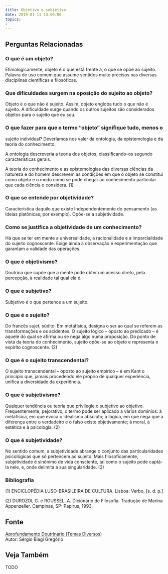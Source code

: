 ```yaml
---
title: Objetivo e subjetivo
date: 2019-01-11 13:00:00
topics: 
- 
---
```




## Perguntas Relacionadas

### O que é um objeto?
Etimologicamente, objeto é o que está frente a, o que se opõe ao
sujeito. Palavra de uso comum que assume sentidos muito precisos nas
diversas disciplinas científicas e filosóficas.

### Que dificuldades surgem na oposição do sujeito ao objeto?
Objeto é o que não é sujeito. Assim, objeto engloba tudo o que não é
sujeito. A dificuldade surge quando os outros sujeitos são considerados
objetos para o sujeito que eu sou.

### O que fazer para que o termo “objeto” signifique tudo, menos o
sujeito individual?
Deveríamos nos valer da ontologia, da epistemologia e da teoria do
conhecimento.

A ontologia descreveria a teoria dos objetos, classificando-os segundo
características gerais.

A teoria do conhecimento e as epistemologias das diversas ciências da
natureza e do homem descrevem as condições em que o objeto se constitui
como objeto e o modo como se pode chegar ao conhecimento particular que
cada ciência o considera. (1)

### O que se entende por objetividade?
Característica daquilo que existe Independentemente do pensamento (as
Ideias platônicas, por exemplo). Opõe-se a subjetividade.

### Como se justifica a objetividade de um conhecimento?
Há que se ter em mente a universalidade, a racionalidade e a
imparcialidade do sujeito cognoscente. Exige ainda a observação e
experimentação que garantam a validade das operações.

### O que é objetivismo?
Doutrina que supõe que a mente pode obter um acesso direto, pela
percepção, à realidade tal qual ela é.

### O que é subjetivo?
Subjetivo é o que pertence a um sujeito.

### O que é o sujeito?
Do francês sujet, súdito. Em metafísica, designa o ser ao qual se
referem as transformações e os acidentes. O sujeito lógico – oposto ao
predicado – é aquele do qual se afirma ou se nega algo numa proposição.
Do ponto de vista da teoria do conhecimento, sujeito opõe-se ao objeto e
representa o espírito cognoscente. (2)

### O que é o sujeito transcendental?
O sujeito transcendental – oposto ao sujeito empírico – é em Kant o
princípio que, jamais procedendo ele próprio de qualquer experiência,
unifica a diversidade da experiência.

### O que é subjetivismo?
Qualquer tendência ou teoria que privilegie o subjetivo ao objetivo.
Frequentemente, pejorativo, o termo pode ser aplicado a vários domínios:
à metafísica, em que evoca o idealismo absoluto; à lógica, em que nega
que a diferença entre o verdadeiro e o falso existe objetivamente; à
moral, à estética e à psicologia. (2)

### O que é subjetividade?
No sentido comum, a subjetividade abrange o conjunto das
particularidades psicológicas que só pertencem ao sujeito. Mais
filosoficamente, subjetividade é sinônimo de vida consciente, tal como o
sujeito pode captá-la nele, e, onde delimita a sua singularidade. (2)


### Bibliografia
(1) ENCICLOPÉDIA LUSO-BRASILEIRA DE CULTURA. Lisboa: Verbo, \[s. d. p.\]

(2) DUROZOI, G. e ROUSSEL, A. Dicionário de Filosofia. Tradução de
Marina Appenzeller. Campinas, SP: Papirus, 1993.

## Fonte
[Aprofundamento Doutrinário (Temas Diversos)](https://sites.google.com/view/aprofundamentodoutrinario/objetivo-e-subjetivo)  
Autor: Sérgio Biagi Gregório



## Veja Também
TODO


